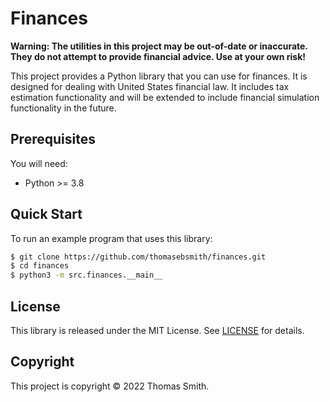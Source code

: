 # Finances
**Warning: The utilities in this project may be out-of-date or inaccurate.
They do not attempt to provide financial advice. Use at your own risk!**

This project provides a Python library that you can use for finances. It is
designed for dealing with United States financial law. It includes tax
estimation functionality and will be extended to include financial simulation
functionality in the future.

## Prerequisites
You will need:
- Python >= 3.8

## Quick Start
To run an example program that uses this library:
```sh
$ git clone https://github.com/thomasebsmith/finances.git
$ cd finances
$ python3 -m src.finances.__main__
```

## License
This library is released under the MIT License. See [LICENSE](./LICENSE) for
details.

## Copyright
This project is copyright © 2022 Thomas Smith.
